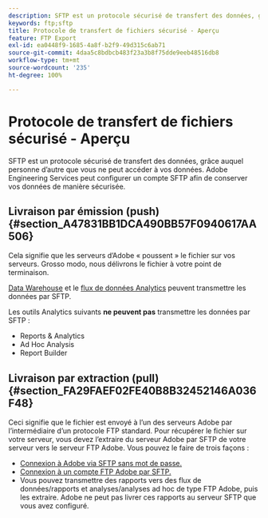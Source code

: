 ```yaml
---
description: SFTP est un protocole sécurisé de transfert des données, grâce auquel personne d’autre que vous ne peut accéder à vos données. Adobe Engineering Services peut configurer un compte SFTP afin de conserver vos données de manière sécurisée.
keywords: ftp;sftp
title: Protocole de transfert de fichiers sécurisé - Aperçu
feature: FTP Export
exl-id: ea0448f9-1685-4a8f-b2f9-49d315c6ab71
source-git-commit: 4daa5c8bdbcb483f23a3b8f75dde9eeb48516db8
workflow-type: tm+mt
source-wordcount: '235'
ht-degree: 100%

---
```


# Protocole de transfert de fichiers sécurisé - Aperçu

SFTP est un protocole sécurisé de transfert des données, grâce auquel personne d’autre que vous ne peut accéder à vos données. Adobe Engineering Services peut configurer un compte SFTP afin de conserver vos données de manière sécurisée.

## Livraison par émission (push)  {#section_A47831BB1DCA490BB57F0940617AA506}

Cela signifie que les serveurs d’Adobe « poussent » le fichier sur vos serveurs. Grosso modo, nous délivrons le fichier à votre point de terminaison.

[Data Warehouse](/help/export/ftp-and-sftp/c-sftp/ftp-sftp-dw.md) et le [flux de données Analytics](https://experienceleague.adobe.com/docs/analytics/export/analytics-data-feed/data-feed-overview.html?lang=fr) peuvent transmettre les données par SFTP.

Les outils Analytics suivants **ne peuvent pas** transmettre les données par SFTP :

* Reports &amp; Analytics
* Ad Hoc Analysis
* Report Builder

## Livraison par extraction (pull)  {#section_FA29FAEF02FE40B8B32452146A036F48}

Ceci signifie que le fichier est envoyé à l’un des serveurs Adobe par l’intermédiaire d’un protocole FTP standard. Pour récupérer le fichier sur votre serveur, vous devez l’extraire du serveur Adobe par SFTP de votre serveur vers le serveur FTP Adobe. Vous pouvez le faire de trois façons :

* [Connexion à Adobe via SFTP sans mot de passe.](/help/export/ftp-and-sftp/c-sftp/ftp-sftp-cert-auth.md)
* [Connexion à un compte FTP Adobe par SFTP.](/help/export/ftp-and-sftp/c-sftp/ftp-sftp-connect.md)
* Vous pouvez transmettre des rapports vers des flux de données/rapports et analyses/analyses ad hoc de type FTP Adobe, puis les extraire. Adobe ne peut pas livrer ces rapports au serveur SFTP que vous avez configuré.

